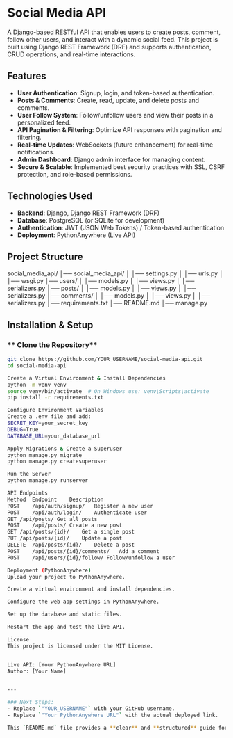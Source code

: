 #  Social Media API

A Django-based RESTful API that enables users to create posts, comment, follow other users, and interact with a dynamic social feed. This project is built using Django REST Framework (DRF) and supports authentication, CRUD operations, and real-time interactions.

##  Features

- **User Authentication**: Signup, login, and token-based authentication.
- **Posts & Comments**: Create, read, update, and delete posts and comments.
- **User Follow System**: Follow/unfollow users and view their posts in a personalized feed.
- **API Pagination & Filtering**: Optimize API responses with pagination and filtering.
- **Real-time Updates**: WebSockets (future enhancement) for real-time notifications.
- **Admin Dashboard**: Django admin interface for managing content.
- **Secure & Scalable**: Implemented best security practices with SSL, CSRF protection, and role-based permissions.

## Technologies Used

- **Backend**: Django, Django REST Framework (DRF)
- **Database**: PostgreSQL (or SQLite for development)
- **Authentication**: JWT (JSON Web Tokens) / Token-based authentication
- **Deployment**: PythonAnywhere (Live API)

##  Project Structure

social_media_api/ │── social_media_api/ │ │── settings.py │ │── urls.py │ │── wsgi.py │── users/ │ │── models.py │ │── views.py │ │── serializers.py │── posts/ │ │── models.py │ │── views.py │ │── serializers.py │── comments/ │ │── models.py │ │── views.py │ │── serializers.py │── requirements.txt │── README.md │── manage.py


##  Installation & Setup

### ** Clone the Repository**
```sh
git clone https://github.com/YOUR_USERNAME/social-media-api.git
cd social-media-api

Create a Virtual Environment & Install Dependencies
python -m venv venv
source venv/bin/activate  # On Windows use: venv\Scripts\activate
pip install -r requirements.txt

Configure Environment Variables
Create a .env file and add:
SECRET_KEY=your_secret_key
DEBUG=True
DATABASE_URL=your_database_url

Apply Migrations & Create a Superuser
python manage.py migrate
python manage.py createsuperuser

Run the Server
python manage.py runserver

API Endpoints
Method	Endpoint	Description
POST	/api/auth/signup/	Register a new user
POST	/api/auth/login/	Authenticate user
GET	/api/posts/	Get all posts
POST	/api/posts/	Create a new post
GET	/api/posts/{id}/	Get a single post
PUT	/api/posts/{id}/	Update a post
DELETE	/api/posts/{id}/	Delete a post
POST	/api/posts/{id}/comments/	Add a comment
POST	/api/users/{id}/follow/	Follow/unfollow a user

Deployment (PythonAnywhere)
Upload your project to PythonAnywhere.

Create a virtual environment and install dependencies.

Configure the web app settings in PythonAnywhere.

Set up the database and static files.

Restart the app and test the live API.

License
This project is licensed under the MIT License.


Live API: [Your PythonAnywhere URL]
Author: [Your Name]


---

### Next Steps:
- Replace `"YOUR_USERNAME"` with your GitHub username.
- Replace `"Your PythonAnywhere URL"` with the actual deployed link.

This `README.md` file provides a **clear** and **structured** guide for users and developers working on your Social Media API. Let me know if you want to add or modify anything! 
